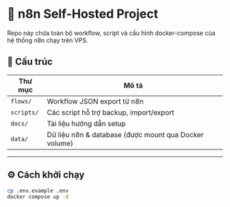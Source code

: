 # 🚀 n8n Self-Hosted Project

Repo này chứa toàn bộ workflow, script và cấu hình docker-compose của hệ thống n8n chạy trên VPS.

## 📂 Cấu trúc
| Thư mục | Mô tả |
|----------|-------|
| `flows/` | Workflow JSON export từ n8n |
| `scripts/` | Các script hỗ trợ backup, import/export |
| `docs/` | Tài liệu hướng dẫn setup |
| `data/` | Dữ liệu n8n & database (được mount qua Docker volume) |

---

## ⚙️ Cách khởi chạy

```bash
cp .env.example .env
docker compose up -d
